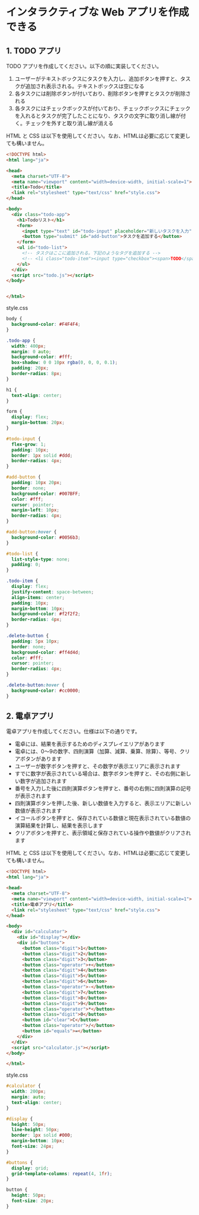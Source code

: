 # インタラクティブな Web アプリを作成できる

## 1. TODO アプリ

TODO アプリを作成してください。以下の順に実装してください。

1. ユーザーがテキストボックスにタスクを入力し、追加ボタンを押すと、タスクが追加され表示される。テキストボックスは空になる
2. 各タスクには削除ボタンが付いており、削除ボタンを押すとタスクが削除される
3. 各タスクにはチェックボックスが付いており、チェックボックスにチェックを入れるとタスクが完了したことになり、タスクの文字に取り消し線が付く。チェックを外すと取り消し線が消える

HTML と CSS は以下を使用してください。なお、HTMLは必要に応じて変更しても構いません。

```html
<!DOCTYPE html>
<html lang="ja">

<head>
  <meta charset="UTF-8">
  <meta name="viewport" content="width=device-width, initial-scale=1">
  <title>Todo</title>
  <link rel="stylesheet" type="text/css" href="style.css">
</head>

<body>
  <div class="todo-app">
    <h1>Todoリスト</h1>
    <form>
      <input type="text" id="todo-input" placeholder="新しいタスクを入力" />
      <button type="submit" id="add-button">タスクを追加する</button>
    </form>
    <ul id="todo-list">
      <!-- タスクはここに追加される。下記のようなタグを追加する -->
      <!-- <li class="todo-item"><input type="checkbox"><span>TODO</span><button class="delete-button">削除</button></li> -->
    </ul>
  </div>
  <script src="todo.js"></script>
</body>


</html>
```

style.css

```css
body {
  background-color: #F4F4F4;
}

.todo-app {
  width: 400px;
  margin: 0 auto;
  background-color: #fff;
  box-shadow: 0 0 10px rgba(0, 0, 0, 0.1);
  padding: 20px;
  border-radius: 8px;
}

h1 {
  text-align: center;
}

form {
  display: flex;
  margin-bottom: 20px;
}

#todo-input {
  flex-grow: 1;
  padding: 10px;
  border: 1px solid #ddd;
  border-radius: 4px;
}

#add-button {
  padding: 10px 20px;
  border: none;
  background-color: #007BFF;
  color: #fff;
  cursor: pointer;
  margin-left: 10px;
  border-radius: 4px;
}

#add-button:hover {
  background-color: #0056b3;
}

#todo-list {
  list-style-type: none;
  padding: 0;
}

.todo-item {
  display: flex;
  justify-content: space-between;
  align-items: center;
  padding: 10px;
  margin-bottom: 10px;
  background-color: #f2f2f2;
  border-radius: 4px;
}

.delete-button {
  padding: 5px 10px;
  border: none;
  background-color: #ff4d4d;
  color: #fff;
  cursor: pointer;
  border-radius: 4px;
}

.delete-button:hover {
  background-color: #cc0000;
}
```

## 2. 電卓アプリ

電卓アプリを作成してください。仕様は以下の通りです。

- 電卓には、結果を表示するためのディスプレイエリアがあります
- 電卓には、0～9の数字、四則演算（加算、減算、乗算、除算）、等号、クリアボタンがあります
- ユーザーが数字ボタンを押すと、その数字が表示エリアに表示されます
- すでに数字が表示されている場合は、数字ボタンを押すと、その右側に新しい数字が追加されます
- 番号を入力した後に四則演算ボタンを押すと、番号の右側に四則演算の記号が表示されます
- 四則演算ボタンを押した後、新しい数値を入力すると、表示エリアに新しい数値が表示されます
- イコールボタンを押すと、保存されている数値と現在表示されている数値の演算結果を計算し、結果を表示します
- クリアボタンを押すと、表示領域と保存されている操作や数値がクリアされます

HTML と CSS は以下を使用してください。なお、HTMLは必要に応じて変更しても構いません。

```html
<!DOCTYPE html>
<html lang="ja">

<head>
  <meta charset="UTF-8">
  <meta name="viewport" content="width=device-width, initial-scale=1">
  <title>電卓アプリ</title>
  <link rel="stylesheet" type="text/css" href="style.css">
</head>

<body>
  <div id="calculator">
    <div id="display"></div>
    <div id="buttons">
      <button class="digit">1</button>
      <button class="digit">2</button>
      <button class="digit">3</button>
      <button class="operator">+</button>
      <button class="digit">4</button>
      <button class="digit">5</button>
      <button class="digit">6</button>
      <button class="operator">-</button>
      <button class="digit">7</button>
      <button class="digit">8</button>
      <button class="digit">9</button>
      <button class="operator">*</button>
      <button class="digit">0</button>
      <button id="clear">C</button>
      <button class="operator">/</button>
      <button id="equals">=</button>
    </div>
  </div>
  <script src="calculator.js"></script>
</body>

</html>
```

style.css

```css
#calculator {
  width: 200px;
  margin: auto;
  text-align: center;
}

#display {
  height: 50px;
  line-height: 50px;
  border: 1px solid #000;
  margin-bottom: 10px;
  font-size: 24px;
}

#buttons {
  display: grid;
  grid-template-columns: repeat(4, 1fr);
}

button {
  height: 50px;
  font-size: 20px;
}
```